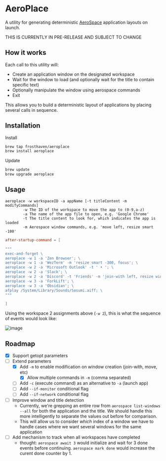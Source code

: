 # AeroPlace

A utility for generating deterministic [AeroSpace](https://github.com/nikitabobko/AeroSpace)
application layouts on launch.

THIS IS CURRENTLY IN PRE-RELEASE AND SUBJECT TO CHANGE

## How it works

Each call to this utility will:

- Create an application window on the designated workspace
- Wait for the window to load (and optionally wait for the title to contain specific text)
- Optionally manipulate the window using aerospace commands
- Exit

This allows you to build a deterministic layout of applications by placing several calls
in sequence.

## Installation

Install
```bash
brew tap frosthaven/aeroplace
brew install aeroplace
```

Update
```bash
brew update
brew upgrade aeroplace
```

## Usage

```shell
aeroplace -w workspaceID -a appName [-t titleContent -m modifyCommands]
        -w The ID of the workspace to move the app to (0-9,a-z)
        -a The name of the app file to open, e.g. 'Google Chrome'
        -t The title content to look for, which indicates the app is loaded
        -m Aerospace window commands, e.g. 'move left, resize smart -100'
```

```toml
after-startup-command = [

"""
exec-and-forget \
aeroplace -w 1 -a 'Zen Browser'; \
aeroplace -w 1 -a 'WezTerm' -m 'resize smart -300, focus'; \
aeroplace -w 2 -a 'Microsoft Outlook' -t ' • '; \
aeroplace -w 2 -a 'Slack'; \
aeroplace -w 2 -a 'Discord' -t 'Friends' -m 'join-with left, resize width -100'; \
aeroplace -w 3 -a 'ForkLift'; \
aeroplace -w 3 -a 'Obsidian'; \
afplay /System/Library/Sounds/Sosumi.aiff; \
"""

]
```

Using the workspace 2 assignments above (`-w 2`), this is what the sequence of events would
look like:

![image](https://github.com/user-attachments/assets/a4029aca-5c3d-4c7e-9eb0-f1ec181093cd)

## Roadmap

- [x] Support getopt parameters
- [ ] Extend parameters
    - [x] Add `-m` to enable modification on window creation (join-with, move, etc)
        - [x] Allow multiple commands in `-m` (comma separated)
    - [ ] Add `-c` (execute command) as an alternative to `-a` (launch app)
    - [ ] Add `--if-monitor` conditional flag
    - [ ] Add `--if-network` conditional flag
- [ ] Improve window and title detection
    - Currently, we're grepping an entire row from `aerospace list-windows --all` for both the application and the title. We should handle this more intelligently to separate the values out before for comparison.
    - This will allow us to consider *which* index of a window we have to handle cases where we want several windows for the same application
- [ ] Add mechanism to track when all workspaces have completed
    - thought: `aerospace await 3` would initialize and wait for 3 done events before continuing. `aerospace mark done` would increase the curent done counter by 1.
